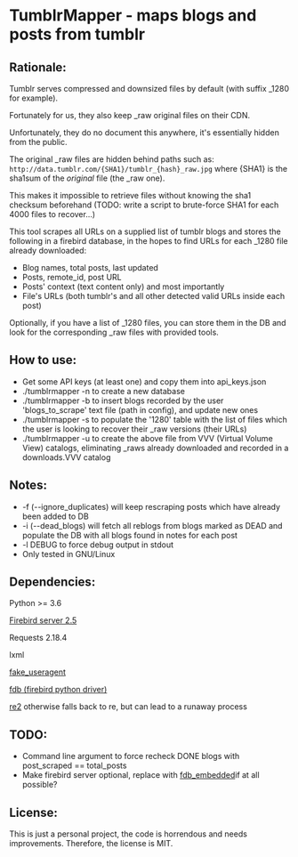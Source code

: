# TumblrMapper - maps blogs and posts from tumblr #

## Rationale:

Tumblr serves compressed and downsized files by default (with suffix \_1280 for example).

Fortunately for us, they also keep \_raw original files on their CDN.

Unfortunately, they do no document this anywhere, it's essentially hidden from the public.

The original \_raw files are hidden behind paths such as:
`http://data.tumblr.com/{SHA1}/tumblr_{hash}_raw.jpg`
where {SHA1} is the sha1sum of the _original_ file (the \_raw one). 

This makes it impossible to retrieve files without knowing the sha1 checksum beforehand (TODO: write a script to brute-force SHA1 for each 4000 files to recover...)

This tool scrapes all URLs on a supplied list of tumblr blogs and stores the following in a firebird database, in the hopes to find URLs for each \_1280 file already downloaded:
* Blog names, total posts, last updated
* Posts, remote\_id, post URL
* Posts' context (text content only) and most importantly
* File's URLs (both tumblr's and all other detected valid URLs inside each post)

Optionally, if you have a list of \_1280 files, you can store them in the DB and look for the
corresponding \_raw files with provided tools.

## How to use:

* Get some API keys (at least one) and copy them into api\_keys.json
* ./tumblrmapper -n to create a new database
* ./tumblrmapper -b to insert blogs recorded by the user 'blogs\_to\_scrape' text file (path in config), and update new ones
* ./tumblrmapper -s to populate the '1280' table with the list of files which the user is looking to recover their \_raw versions (their URLs)
* ./tumblrmapper -u to create the above file from VVV (Virtual Volume View) catalogs, eliminating \_raws already downloaded and recorded in a downloads.VVV catalog

## Notes: 

* -f (--ignore\_duplicates) will keep rescraping posts which have already been added to DB
* -i (--dead\_blogs) will fetch all reblogs from blogs marked as DEAD and populate the DB with all blogs found in notes for each post
* -l DEBUG to force debug output in stdout
* Only tested in GNU/Linux

## Dependencies: 

Python >= 3.6

[Firebird server 2.5](https://firebirdsql.org/)

Requests 2.18.4

lxml

[fake\_useragent](https://pypi.org/project/fake-useragent/)

[fdb (firebird python driver)](https://www.firebirdsql.org/en/devel-python-driver/)

[re2](https://github.com/andreasvc/pyre2) otherwise falls back to re, but can lead to a runaway process


## TODO:

* Command line argument to force recheck DONE blogs with post\_scraped == total\_posts
* Make firebird server optional, replace with [fdb\_embedded](https://github.com/andrewleech/fdb_embedded)if at all possible?

## License:

This is just a personal project, the code is horrendous and needs improvements. Therefore, the license is MIT.

